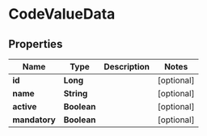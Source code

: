 

# CodeValueData

## Properties

Name | Type | Description | Notes
------------ | ------------- | ------------- | -------------
**id** | **Long** |  |  [optional]
**name** | **String** |  |  [optional]
**active** | **Boolean** |  |  [optional]
**mandatory** | **Boolean** |  |  [optional]



